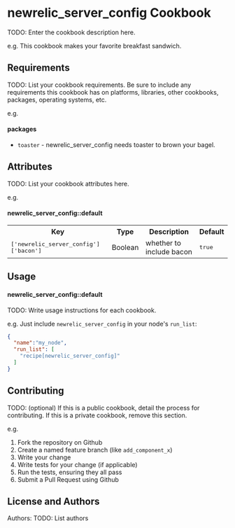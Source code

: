newrelic_server_config Cookbook
===============================
TODO: Enter the cookbook description here.

e.g.
This cookbook makes your favorite breakfast sandwich.

Requirements
------------
TODO: List your cookbook requirements. Be sure to include any requirements this cookbook has on platforms, libraries, other cookbooks, packages, operating systems, etc.

e.g.
#### packages
- `toaster` - newrelic_server_config needs toaster to brown your bagel.

Attributes
----------
TODO: List your cookbook attributes here.

e.g.
#### newrelic_server_config::default
<table>
  <tr>
    <th>Key</th>
    <th>Type</th>
    <th>Description</th>
    <th>Default</th>
  </tr>
  <tr>
    <td><tt>['newrelic_server_config']['bacon']</tt></td>
    <td>Boolean</td>
    <td>whether to include bacon</td>
    <td><tt>true</tt></td>
  </tr>
</table>

Usage
-----
#### newrelic_server_config::default
TODO: Write usage instructions for each cookbook.

e.g.
Just include `newrelic_server_config` in your node's `run_list`:

```json
{
  "name":"my_node",
  "run_list": [
    "recipe[newrelic_server_config]"
  ]
}
```

Contributing
------------
TODO: (optional) If this is a public cookbook, detail the process for contributing. If this is a private cookbook, remove this section.

e.g.
1. Fork the repository on Github
2. Create a named feature branch (like `add_component_x`)
3. Write your change
4. Write tests for your change (if applicable)
5. Run the tests, ensuring they all pass
6. Submit a Pull Request using Github

License and Authors
-------------------
Authors: TODO: List authors
